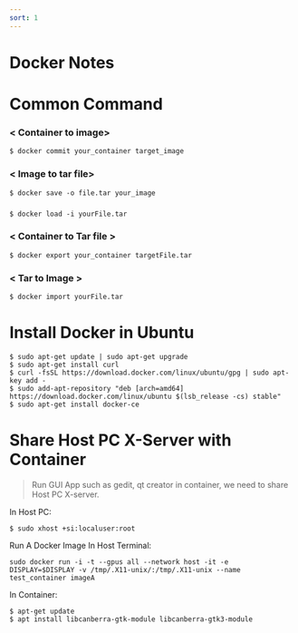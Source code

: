 ```yaml
---
sort: 1
---
```


# Docker Notes

# Common Command

### < Container to image>
```console
$ docker commit your_container target_image
```

### < Image to tar file>
```console
$ docker save -o file.tar your_image
```

### <Tar file to docker Image >
```console
$ docker load -i yourFile.tar
```

### < Container to Tar file >
```console
$ docker export your_container targetFile.tar
```

### < Tar to Image >
```console
$ docker import yourFile.tar
```

# Install Docker in Ubuntu

```console
$ sudo apt-get update | sudo apt-get upgrade
$ sudo apt-get install curl
$ curl -fsSL https://download.docker.com/linux/ubuntu/gpg | sudo apt-key add -
$ sudo add-apt-repository "deb [arch=amd64] https://download.docker.com/linux/ubuntu $(lsb_release -cs) stable"
$ sudo apt-get install docker-ce
```

# Share Host PC X-Server with Container

> Run GUI App such as gedit, qt creator in container, we need to share Host PC X-server.

In Host PC:
```console
$ sudo xhost +si:localuser:root
```
Run A Docker Image In Host Terminal:
```console
sudo docker run -i -t --gpus all --network host -it -e DISPLAY=$DISPLAY -v /tmp/.X11-unix/:/tmp/.X11-unix --name test_container imageA
```
In Container:
```console
$ apt-get update
$ apt install libcanberra-gtk-module libcanberra-gtk3-module
```